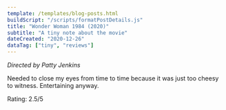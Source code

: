 ```yaml
---
template: /templates/blog-posts.html
buildScript: "/scripts/formatPostDetails.js"
title: "Wonder Woman 1984 (2020)"
subtitle: "A tiny note about the movie"
dateCreated: "2020-12-26"
dataTag: ["tiny", "reviews"]
---
```


_Directed by Patty Jenkins_

Needed to close my eyes from time to time because it was just too cheesy to witness. Entertaining anyway.

Rating: 2.5/5
